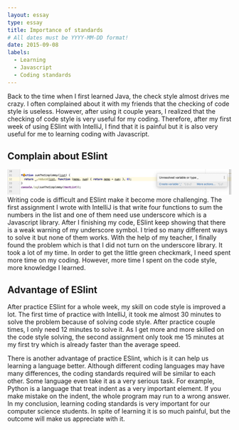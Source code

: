 ```yaml
---
layout: essay
type: essay
title: Importance of standards
# All dates must be YYYY-MM-DD format!
date: 2015-09-08
labels:
  - Learning
  - Javascript
  - Coding standards
---
```

Back to the time when I first learned Java, the check style almost drives me crazy. I often complained about it with my friends that the checking of code style is useless. However, after using it couple years, I realized that the checking of code style is very useful for my coding. Therefore, after my first week of using ESlint with IntelliJ, I find that it is painful but it is also very useful for me to learning coding with Javascript.

## Complain about ESlint
  
<img class="ui large left floated image" src="../images/E26.png">
  Writing code is difficult and ESlint make it become more challenging. The first assignment I wrote with IntelliJ is that write four functions to sum the numbers in the list and one of them need use underscore which is a Javascript library. After I finishing my code, ESlint keep showing that there is a weak warning of my underscore symbol. I tried so many different ways to solve it but none of them works. With the help  of my teacher, I finally found the problem which is that I did not turn on the underscore library. It took a lot of my time. In order to get the little green checkmark, I need spent more time on my coding. However, more time I spent on the code style, more knowledge I learned.
  
## Advantage of ESlint
  
  After practice ESlint for a whole week, my skill on code style is improved a lot. The first time of practice with IntelliJ, it took me almost 30 minutes to solve the problem because of solving code style. After practice couple times, I only need 12 minutes to solve it. As I get more and more skilled on the code style solving,  the second assignment only took me 15 minutes at my first try which is already faster than the average speed.
  
  There is another advantage of practice ESlint, which is it can help us learning a language better. Although different coding languages may have many differences, the coding standards required will be similar to each other. Some language even take it as a very serious task. For example, Python is a language that treat indent as a very important element. If you make mistake on the indent, the whole program may run to a wrong answer. In my conclusion, learning coding standards is very important for our computer science students. In spite of learning it is so much painful, but the outcome will make us appreciate with it.

